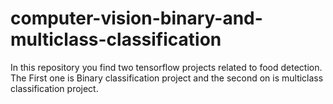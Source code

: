 # computer-vision-binary-and-multiclass-classification
In this repository you find two tensorflow projects related to food detection. The First one is Binary classification project and the second on is multiclass classification project.
